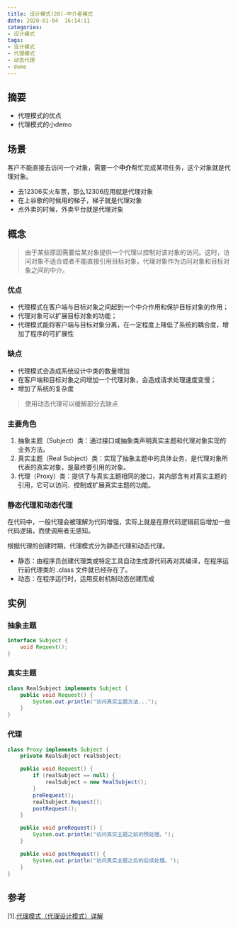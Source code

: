 ```yaml
---
title: 设计模式(20)-中介者模式
date: 2020-01-04  16:14:11
categories:
- 设计模式
tags:
- 设计模式
- 代理模式
- 动态代理
- demo
---
```

## 摘要

* 代理模式的优点
* 代理模式的小demo
<!--more-->
## 场景

客户不能直接去访问一个对象，需要一个**中介**帮忙完成某项任务，这个对象就是代理对象。

* 去12306买火车票，那么12306应用就是代理对象
* 在上谷歌的时候用的梯子，梯子就是代理对象
* 点外卖的时候，外卖平台就是代理对象

## 概念

> 由于某些原因需要给某对象提供一个代理以控制对该对象的访问。这时，访问对象不适合或者不能直接引用目标对象，代理对象作为访问对象和目标对象之间的中介。

### 优点

* 代理模式在客户端与目标对象之间起到一个中介作用和保护目标对象的作用；
* 代理对象可以扩展目标对象的功能；
* 代理模式能将客户端与目标对象分离，在一定程度上降低了系统的耦合度，增加了程序的可扩展性

### 缺点

* 代理模式会造成系统设计中类的数量增加
* 在客户端和目标对象之间增加一个代理对象，会造成请求处理速度变慢；
* 增加了系统的复杂度

> 使用动态代理可以缓解部分去缺点

### 主要角色

1. 抽象主题（Subject）类：通过接口或抽象类声明真实主题和代理对象实现的业务方法。
2. 真实主题（Real Subject）类：实现了抽象主题中的具体业务，是代理对象所代表的真实对象，是最终要引用的对象。
3. 代理（Proxy）类：提供了与真实主题相同的接口，其内部含有对真实主题的引用，它可以访问、控制或扩展真实主题的功能。

### 静态代理和动态代理

在代码中，一般代理会被理解为代码增强，实际上就是在原代码逻辑前后增加一些代码逻辑，而使调用者无感知。

根据代理的创建时期，代理模式分为静态代理和动态代理。

- 静态：由程序员创建代理类或特定工具自动生成源代码再对其编译，在程序运行前代理类的 .class 文件就已经存在了。
- 动态：在程序运行时，运用反射机制动态创建而成

## 实例

### 抽象主题

```java
interface Subject {
    void Request();
}
```

### 真实主题

```java
class RealSubject implements Subject {
    public void Request() {
        System.out.println("访问真实主题方法...");
    }
}
```

### 代理

```java
class Proxy implements Subject {
    private RealSubject realSubject;

    public void Request() {
        if (realSubject == null) {
            realSubject = new RealSubject();
        }
        preRequest();
        realSubject.Request();
        postRequest();
    }

    public void preRequest() {
        System.out.println("访问真实主题之前的预处理。");
    }

    public void postRequest() {
        System.out.println("访问真实主题之后的后续处理。");
    }
}
```



## 参考

[1].[代理模式（代理设计模式）详解](http://c.biancheng.net/view/1359.html)


